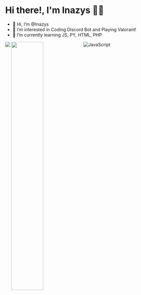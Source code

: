 # Hi there!, I'm Inazys 👀👋
- 👋 Hi, I’m @Inazys
- 👀 I’m interested in Coding Discord Bot and Playing Valorant!
- 🌱 I’m currently learning JS, PY, HTML, PHP

<img align="left" src="https://github-readme-stats.vercel.app/api?username=inazys&&show_icons=true&theme=tokyonight" />
<img align="left" width="45%" src="https://github-readme-stats.vercel.app/api/top-langs/?username=inazys&theme=tokyonight" />

![JavaScript](https://img.shields.io/badge/javascript-%23323330.svg?style=for-the-badge&logo=javascript&logoColor=%23F7DF1E)

